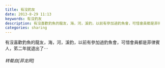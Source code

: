 ```yaml
---
title: 有沒釣友
date: 2013-8-29 11:13
keywords: 有沒釣友
description: 有沒喜歡釣魚的龍友，海，河，溪釣，以前有參加過釣魚會，可惜會員都是菲律賓人，笫二年就退出了⋯
categories: sharing
---
```

<td class="t_f" id="postmessage_40219">

有沒喜歡釣魚的龍友，海，河，溪釣，以前有參加過釣魚會，可惜會員都是菲律賓人，笫二年就退出了⋯<img alt="" border="0" onclick="" onmouseover="" smilieid="296" src="static/image/smiley/qq/46.gif"/></td>
###### 转载自[菲龙网]